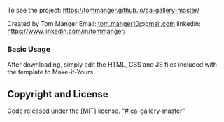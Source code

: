 To see the project: https://tommanger.github.io/ca-gallery-master/

Created by Tom Manger Email: tom.manger10@gmail.com linkedin: https://www.linkedin.com/in/tommanger/

### Basic Usage

After downloading, simply edit the HTML, CSS and JS files included with the template to Make-it-Yours.


## Copyright and License

Code released under the [MIT] license.
"# ca-gallery-master" 
